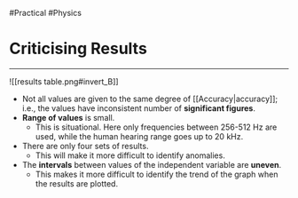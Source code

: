 #Practical #Physics 

# Criticising Results
---
![[results table.png#invert_B]]
* Not all values are given to the same degree of [[Accuracy|accuracy]]; i.e., the values have inconsistent number of **significant figures**.
* **Range of values** is small. 
	* This is situational. Here only frequencies between 256-512 Hz are used, while the human hearing range goes up to 20 kHz.
* There are only four sets of results.
	* This will make it more difficult to identify anomalies.
* The **intervals** between values of the independent variable are **uneven**.
	* This makes it more difficult to identify the trend of the graph when the results are plotted.